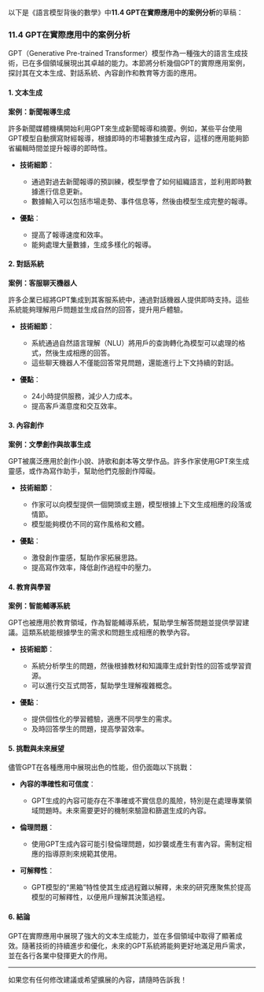 以下是《語言模型背後的數學》中**11.4 GPT在實際應用中的案例分析**的草稿：

### 11.4 GPT在實際應用中的案例分析

GPT（Generative Pre-trained Transformer）模型作為一種強大的語言生成技術，已在多個領域展現出其卓越的能力。本節將分析幾個GPT的實際應用案例，探討其在文本生成、對話系統、內容創作和教育等方面的應用。

#### 1. 文本生成

**案例：新聞報導生成**

許多新聞媒體機構開始利用GPT來生成新聞報導和摘要。例如，某些平台使用GPT模型自動撰寫財經報導，根據即時的市場數據生成內容，這樣的應用能夠節省編輯時間並提升報導的即時性。

- **技術細節**：
  - 通過對過去新聞報導的預訓練，模型學會了如何組織語言，並利用即時數據進行信息更新。
  - 數據輸入可以包括市場走勢、事件信息等，然後由模型生成完整的報導。

- **優點**：
  - 提高了報導速度和效率。
  - 能夠處理大量數據，生成多樣化的報導。

#### 2. 對話系統

**案例：客服聊天機器人**

許多企業已經將GPT集成到其客服系統中，通過對話機器人提供即時支持。這些系統能夠理解用戶問題並生成自然的回答，提升用戶體驗。

- **技術細節**：
  - 系統通過自然語言理解（NLU）將用戶的查詢轉化為模型可以處理的格式，然後生成相應的回答。
  - 這些聊天機器人不僅能回答常見問題，還能進行上下文持續的對話。

- **優點**：
  - 24小時提供服務，減少人力成本。
  - 提高客戶滿意度和交互效率。

#### 3. 內容創作

**案例：文學創作與故事生成**

GPT被廣泛應用於創作小說、詩歌和劇本等文學作品。許多作家使用GPT來生成靈感，或作為寫作助手，幫助他們克服創作障礙。

- **技術細節**：
  - 作家可以向模型提供一個開頭或主題，模型根據上下文生成相應的段落或情節。
  - 模型能夠模仿不同的寫作風格和文體。

- **優點**：
  - 激發創作靈感，幫助作家拓展思路。
  - 提高寫作效率，降低創作過程中的壓力。

#### 4. 教育與學習

**案例：智能輔導系統**

GPT也被應用於教育領域，作為智能輔導系統，幫助學生解答問題並提供學習建議。這類系統能根據學生的需求和問題生成相應的教學內容。

- **技術細節**：
  - 系統分析學生的問題，然後根據教材和知識庫生成針對性的回答或學習資源。
  - 可以進行交互式問答，幫助學生理解複雜概念。

- **優點**：
  - 提供個性化的學習體驗，適應不同學生的需求。
  - 及時回答學生的問題，提高學習效率。

#### 5. 挑戰與未來展望

儘管GPT在各種應用中展現出色的性能，但仍面臨以下挑戰：

- **內容的準確性和可信度**：
  - GPT生成的內容可能存在不準確或不實信息的風險，特別是在處理專業領域問題時。未來需要更好的機制來驗證和篩選生成的內容。

- **倫理問題**：
  - 使用GPT生成內容可能引發倫理問題，如抄襲或產生有害內容。需制定相應的指導原則來規範其使用。

- **可解釋性**：
  - GPT模型的“黑箱”特性使其生成過程難以解釋，未來的研究應聚焦於提高模型的可解釋性，以便用戶理解其決策過程。

#### 6. 結論

GPT在實際應用中展現了強大的文本生成能力，並在多個領域中取得了顯著成效。隨著技術的持續進步和優化，未來的GPT系統將能夠更好地滿足用戶需求，並在各行各業中發揮更大的作用。

---

如果您有任何修改建議或希望擴展的內容，請隨時告訴我！